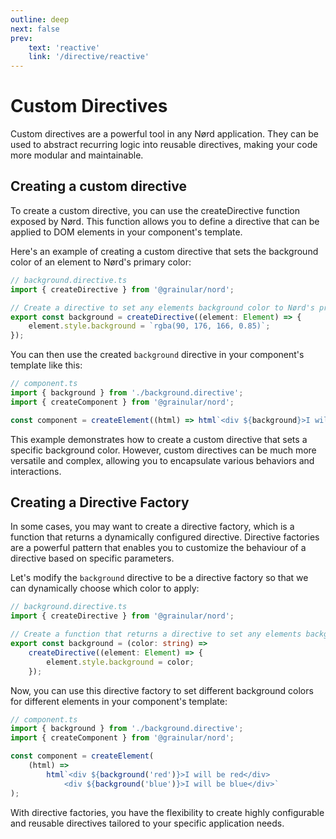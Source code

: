 ```yaml
---
outline: deep
next: false
prev:
    text: 'reactive'
    link: '/directive/reactive'
---
```


<!-- @format -->

# Custom Directives

Custom directives are a powerful tool in any Nørd application. They can be used to abstract recurring logic into reusable directives, making your code more modular and maintainable.

## Creating a custom directive

To create a custom directive, you can use the createDirective function exposed by Nørd. This function allows you to define a directive that can be applied to DOM elements in your component's template.

Here's an example of creating a custom directive that sets the background color of an element to Nørd's primary color:

```ts
// background.directive.ts
import { createDirective } from '@grainular/nord';

// Create a directive to set any elements background color to Nørd's primary color.
export const background = createDirective((element: Element) => {
    element.style.background = `rgba(90, 176, 166, 0.85)`;
});
```

You can then use the created `background` directive in your component's template like this:

```ts
// component.ts
import { background } from './background.directive';
import { createComponent } from '@grainular/nord';

const component = createElement((html) => html`<div ${background}>I will be recoloured</div>`);
```

This example demonstrates how to create a custom directive that sets a specific background color. However, custom directives can be much more versatile and complex, allowing you to encapsulate various behaviors and interactions.

## Creating a Directive Factory

In some cases, you may want to create a directive factory, which is a function that returns a dynamically configured directive. Directive factories are a powerful pattern that enables you to customize the behaviour of a directive based on specific parameters.

Let's modify the `background` directive to be a directive factory so that we can dynamically choose which color to apply:

```ts
// background.directive.ts
import { createDirective } from '@grainular/nord';

// Create a function that returns a directive to set any elements background color to a provided colour
export const background = (color: string) =>
    createDirective((element: Element) => {
        element.style.background = color;
    });
```

Now, you can use this directive factory to set different background colors for different elements in your component's template:

```ts
// component.ts
import { background } from './background.directive';
import { createComponent } from '@grainular/nord';

const component = createElement(
    (html) =>
        html`<div ${background('red')}>I will be red</div>
            <div ${background('blue')}>I will be blue</div>`
);
```

With directive factories, you have the flexibility to create highly configurable and reusable directives tailored to your specific application needs.
